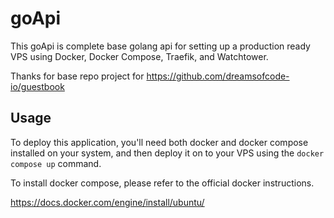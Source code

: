 # goApi

This goApi is complete base golang api for setting up a production ready VPS using Docker, Docker Compose, Traefik, and Watchtower.

Thanks for base repo project for https://github.com/dreamsofcode-io/guestbook

## Usage

To deploy this application, you'll need both docker and docker compose installed on your system, and then deploy it on to your
VPS using the `docker compose up` command.

To install docker compose, please refer to the official docker instructions.

https://docs.docker.com/engine/install/ubuntu/
